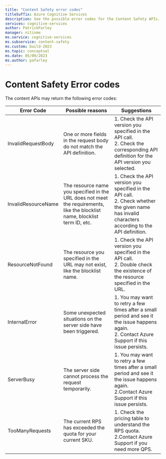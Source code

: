 ```yaml
---
title: "Content Safety error codes"
titleSuffix: Azure Cognitive Services
description: See the possible error codes for the Content Safety APIs.
services: cognitive-services
author: PatrickFarley
manager: nitinme
ms.service: cognitive-services
ms.subservice: content-safety
ms.custom: build-2023
ms.topic: conceptual
ms.date: 05/09/2023
ms.author: pafarley
---
```


# Content Safety Error codes 

The content APIs may return the following error codes:

| Error Code    | Possible reasons   | Suggestions           |
| ---------- | ------- | -------------------- |
| InvalidRequestBody  | One or more fields in the request body do not match the API definition. | 1. Check the API version you specified in the API call. <br/>2. Check the corresponding API definition for the API version you selected. |
| InvalidResourceName | The resource name you specified in the URL does not meet the requirements, like the blocklist name, blocklist term ID, etc. | 1. Check the API version you specified in the API call.  <br/>2. Check whether the given name has invalid characters according to the API definition. |
| ResourceNotFound    | The resource you specified in the URL may not exist, like the blocklist name. | 1. Check the API version you specified in the API call. <br/> 2. Double check the existence of the resource specified in the URL. |
| InternalError       | Some unexpected situations on the server side have been triggered. | 1. You may want to retry a few times after a small period and see it the issue happens again.  <br/>             2. Contact Azure Support if this issue persists. |
| ServerBusy          | The server side cannot process the request temporarily.      | 1. You may want to retry a few times after a small period and see it the issue happens again.  <br/>2.Contact Azure Support if this issue persists. |
| TooManyRequests     | The current RPS has exceeded the quota for your current SKU. | 1. Check the pricing table to understand the RPS quota.   <br/>2.Contact Azure Support if you need more QPS. |
